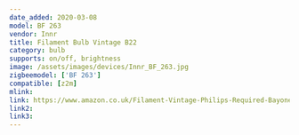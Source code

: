 ```yaml
---
date_added: 2020-03-08
model: BF 263
vendor: Innr
title: Filament Bulb Vintage B22
category: bulb
supports: on/off, brightness
image: /assets/images/devices/Innr_BF_263.jpg
zigbeemodel: ['BF 263']
compatible: [z2m]
mlink: 
link: https://www.amazon.co.uk/Filament-Vintage-Philips-Required-Bayonet/dp/B07V1HLX8C/
link2: 
link3: 
---
```

